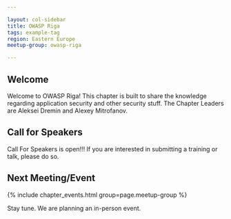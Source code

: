 ```yaml
---

layout: col-sidebar
title: OWASP Riga
tags: example-tag
region: Eastern Europe
meetup-group: owasp-riga

---
```



## Welcome
Welcome to OWASP Riga! This chapter is built to share the knowledge regarding application security and other security stuff. The Chapter Leaders are Aleksei Dremin and Alexey Mitrofanov. 

## Call for Speakers
Call For Speakers is open!!!
If you are interested in submitting a training or talk, please do so.

Next Meeting/Event <!-- You should keep this section as it will populate your meetup events -->
---------------------
{% include chapter_events.html group=page.meetup-group %}

Stay tune. We are planning an in-person event. 

